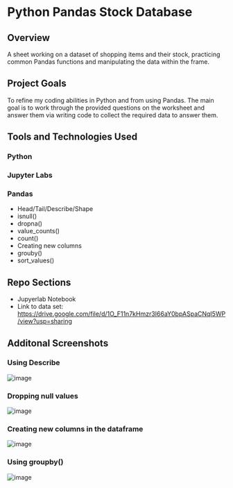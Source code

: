 # Python Pandas Stock Database

## Overview
A sheet working on a dataset of shopping items and their stock, practicing common Pandas functions and manipulating the data within the frame.


## Project Goals
To refine my coding abilities in Python and from using Pandas. The main goal is to work through the provided questions on the worksheet and answer them via writing code to collect the required data to answer them.

## Tools and Technologies Used
### Python
### Jupyter Labs
### Pandas
- Head/Tail/Describe/Shape
- isnull()
- dropna()
- value_counts()
- count()
- Creating new columns
- grouby()
- sort_values()

## Repo Sections
- Jupyerlab Notebook
- Link to data set: 
https://drive.google.com/file/d/1O_F11n7kHmzr3I66aY0bpASpaCNqI5WP/view?usp=sharing


## Additonal Screenshots
### Using Describe

![image](https://github.com/Rayan-Arshed/Python-Pandas-Stock-Database/assets/95011650/536c2062-2e02-4bfa-abb1-a8c34cb08f92)

### Dropping null values

![image](https://github.com/Rayan-Arshed/Python-Pandas-Stock-Database/assets/95011650/fd43751b-2a80-4628-ab92-adbf9d841e32)

### Creating new columns in the dataframe

![image](https://github.com/Rayan-Arshed/Python-Pandas-Stock-Database/assets/95011650/bc62a07d-e24f-4379-90f5-62b26d24fe50)

### Using groupby()

![image](https://github.com/Rayan-Arshed/Python-Pandas-Stock-Database/assets/95011650/266df060-959e-402d-8d14-818d077b7bd7)

